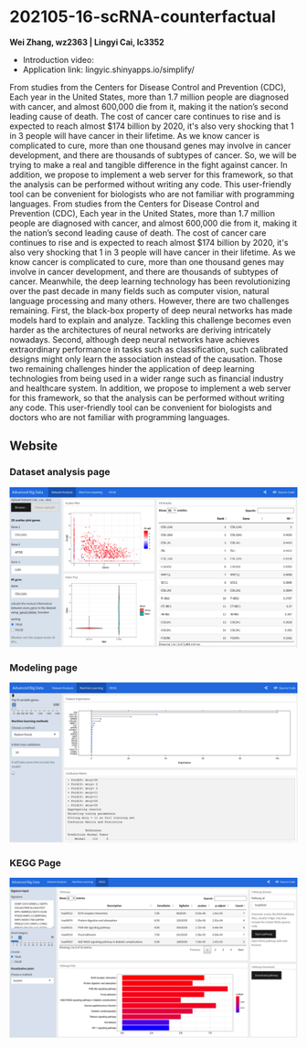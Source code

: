 # 202105-16-scRNA-counterfactual

**Wei Zhang, wz2363 | Lingyi Cai, lc3352**

+ Introduction video: 
+ Application link: lingyic.shinyapps.io/simplify/


From studies from the Centers for Disease Control and Prevention (CDC), Each year in the United States, more than 1.7 million people are diagnosed with cancer, and almost 600,000 die from it, making it the nation’s second leading cause of death. The cost of cancer care continues to rise and is expected to reach almost $174 billion by 2020, it's also very shocking that 1 in 3 people will have cancer in their lifetime. As we know cancer is complicated to cure, more than one thousand genes may involve in cancer development, and there are thousands of subtypes of cancer.  So,  we will be trying to make a real and tangible difference in the fight against cancer. In addition, we propose to implement a web server for this framework, so that the analysis can be performed without writing any code. This user-friendly tool can be convenient for biologists who are not familiar with programming languages.
From studies from the Centers for Disease Control and Prevention (CDC), Each year in the United States, more than 1.7 million people are diagnosed with cancer, and almost 600,000 die from it, making it the nation’s second leading cause of death. The cost of cancer care continues to rise and is expected to reach almost $174 billion by 2020, it's also very shocking that 1 in 3 people will have cancer in their lifetime. As we know cancer is complicated to cure, more than one thousand genes may involve in cancer development, and there are thousands of subtypes of cancer. Meanwhile, the deep learning technology has been revolutionizing over the past decade in many fields such as computer vision, natural language processing and many others. However, there are two challenges remaining. First, the black-box property of deep neural networks has made models hard to explain and analyze. Tackling this challenge becomes even harder as the architectures of neural networks are deriving intricately nowadays. Second, although deep neural networks have achieves extraordinary performance in tasks such as classification, such calibrated designs might only learn the association instead of the causation. Those two remaining challenges hinder the application of deep learning technologies from being used in a wider range such as financial industry and healthcare system. In addition, we propose to implement a web server for this framework, so that the analysis can be performed without writing any code. This user-friendly tool can be convenient for biologists and doctors who are not familiar with programming languages. 

## Website

### Dataset analysis page
![Screenshot](web/screenshots/page1.png)

### Modeling page
![Screenshot](web/screenshots/page2.png)

### KEGG Page
![Screenshot](web/screenshots/page3.png)

